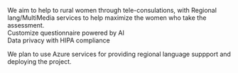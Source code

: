 We aim to help to rural women through tele-consulations, with Regional lang/MultiMedia services to help maximize the women who take the assessment.<br/>
Customize questionnaire powered by AI<br/>
Data privacy with HIPA compliance<br/>

We plan to use Azure services for providing regional language suppport and deploying the project.
